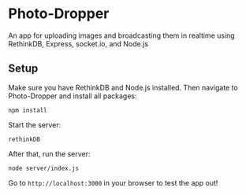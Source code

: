 # Photo-Dropper
An app for uploading images and broadcasting them in realtime using RethinkDB, Express, socket.io, and Node.js

## Setup

Make sure you have RethinkDB and Node.js installed. Then navigate to Photo-Dropper and install all packages:

```
npm install
```
Start the server:

```
rethinkDB
```

After that, run the server:

```
node server/index.js
```

Go to `http://localhost:3000` in your browser to test the app out!